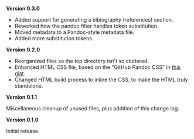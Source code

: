 **Version 0.3.0**

* Added support for generating a bibiography (references) section.
* Reworked how the pandoc filter handles token substitution.
* Moved metadata to a Pandoc-style metadata file.
* Added more substitution tokens.

**Version 0.2.0**

* Reorganized files so the top directory isn't so cluttered.
* Enhanced HTML CSS file, based on the "GitHub Pandoc CSS" in
  [this gist](https://gist.github.com/Dashed/6714393).
* Changed HTML build process to inline the CSS, to make the HTML truly
  standalone.

**Version 0.1.1**

Miscellaneous cleanup of unused files, plus addition of this change log.

**Version 0.1.0**

Initial release.

